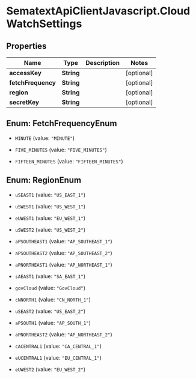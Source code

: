 # SematextApiClientJavascript.CloudWatchSettings

## Properties

| Name               | Type       | Description | Notes      |
| ------------------ | ---------- | ----------- | ---------- |
| **accessKey**      | **String** |             | [optional] |
| **fetchFrequency** | **String** |             | [optional] |
| **region**         | **String** |             | [optional] |
| **secretKey**      | **String** |             | [optional] |

<a name="FetchFrequencyEnum"></a>

## Enum: FetchFrequencyEnum

- `MINUTE` (value: `"MINUTE"`)

- `FIVE_MINUTES` (value: `"FIVE_MINUTES"`)

- `FIFTEEN_MINUTES` (value: `"FIFTEEN_MINUTES"`)

<a name="RegionEnum"></a>

## Enum: RegionEnum

- `uSEAST1` (value: `"US_EAST_1"`)

- `uSWEST1` (value: `"US_WEST_1"`)

- `eUWEST1` (value: `"EU_WEST_1"`)

- `uSWEST2` (value: `"US_WEST_2"`)

- `aPSOUTHEAST1` (value: `"AP_SOUTHEAST_1"`)

- `aPSOUTHEAST2` (value: `"AP_SOUTHEAST_2"`)

- `aPNORTHEAST1` (value: `"AP_NORTHEAST_1"`)

- `sAEAST1` (value: `"SA_EAST_1"`)

- `govCloud` (value: `"GovCloud"`)

- `cNNORTH1` (value: `"CN_NORTH_1"`)

- `uSEAST2` (value: `"US_EAST_2"`)

- `aPSOUTH1` (value: `"AP_SOUTH_1"`)

- `aPNORTHEAST2` (value: `"AP_NORTHEAST_2"`)

- `cACENTRAL1` (value: `"CA_CENTRAL_1"`)

- `eUCENTRAL1` (value: `"EU_CENTRAL_1"`)

- `eUWEST2` (value: `"EU_WEST_2"`)
